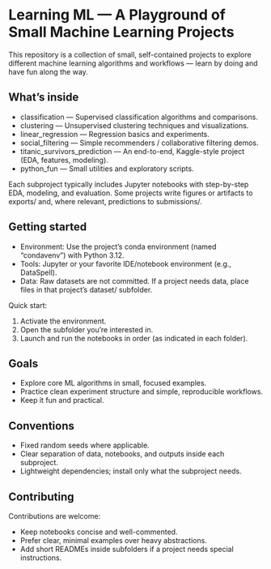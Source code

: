 # Learning ML — A Playground of Small Machine Learning Projects

This repository is a collection of small, self-contained projects to explore different machine learning algorithms and workflows — learn by doing and have fun along the way.

## What’s inside

- classification — Supervised classification algorithms and comparisons.
- clustering — Unsupervised clustering techniques and visualizations.
- linear_regression — Regression basics and experiments.
- social_filtering — Simple recommenders / collaborative filtering demos.
- titanic_survivors_prediction — An end-to-end, Kaggle-style project (EDA, features, modeling).
- python_fun — Small utilities and exploratory scripts.

Each subproject typically includes Jupyter notebooks with step-by-step EDA, modeling, and evaluation. Some projects write figures or artifacts to exports/ and, where relevant, predictions to submissions/.

## Getting started

- Environment: Use the project’s conda environment (named “condavenv”) with Python 3.12.
- Tools: Jupyter or your favorite IDE/notebook environment (e.g., DataSpell).
- Data: Raw datasets are not committed. If a project needs data, place files in that project’s dataset/ subfolder.

Quick start:
1) Activate the environment.
2) Open the subfolder you’re interested in.
3) Launch and run the notebooks in order (as indicated in each folder).

## Goals

- Explore core ML algorithms in small, focused examples.
- Practice clean experiment structure and simple, reproducible workflows.
- Keep it fun and practical.

## Conventions

- Fixed random seeds where applicable.
- Clear separation of data, notebooks, and outputs inside each subproject.
- Lightweight dependencies; install only what the subproject needs.

## Contributing

Contributions are welcome:
- Keep notebooks concise and well-commented.
- Prefer clear, minimal examples over heavy abstractions.
- Add short READMEs inside subfolders if a project needs special instructions.
